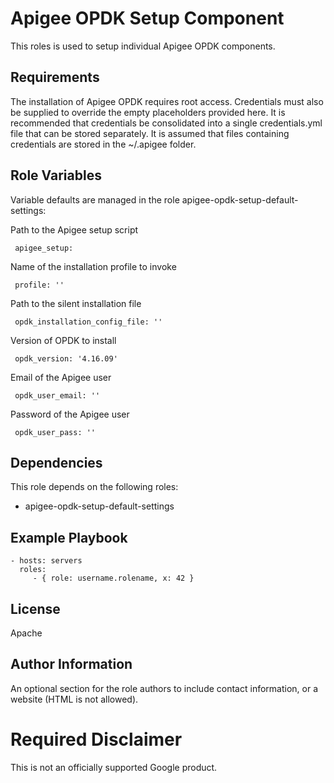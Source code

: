Apigee OPDK Setup Component
=========

This roles is used to setup individual Apigee OPDK components. 

Requirements
------------

The installation of Apigee OPDK requires root access. Credentials must also be supplied to override the empty placeholders
provided here. It is recommended that credentials be consolidated into a single credentials.yml file that can be stored 
separately. It is assumed that files containing credentials are stored in the ~/.apigee folder. 

Role Variables
--------------

Variable defaults are managed in the role apigee-opdk-setup-default-settings:

Path to the Apigee setup script

     apigee_setup: 
     
Name of the installation profile to invoke

     profile: '' 
     
Path to the silent installation file
     
     opdk_installation_config_file: ''
     
Version of OPDK to install
     
     opdk_version: '4.16.09'
     
Email of the Apigee user
     
     opdk_user_email: ''
     
Password of the Apigee user
     
     opdk_user_pass: ''
     
     

Dependencies
------------

This role depends on the following roles:

* apigee-opdk-setup-default-settings


Example Playbook
----------------

    - hosts: servers
      roles:
         - { role: username.rolename, x: 42 }

License
-------

Apache

Author Information
------------------

An optional section for the role authors to include contact information, or a website (HTML is not allowed).
<!-- BEGIN Google Required Disclaimer -->

# Required Disclaimer

This is not an officially supported Google product.
<!-- END Google Required Disclaimer -->
